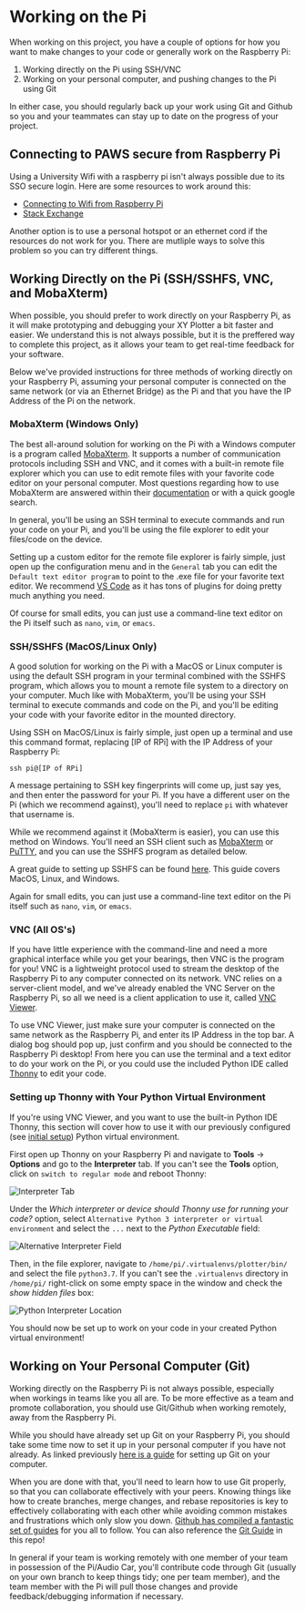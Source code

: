# Working on the Pi

When working on this project, you have a couple of options for how you want to make changes to your code or generally work on the Raspberry Pi:

1. Working directly on the Pi using SSH/VNC
2. Working on your personal computer, and pushing changes to the Pi using Git

In either case, you should regularly back up your work using Git and Github so you and your teammates can stay up to date on the progress of your project.

## Connecting to PAWS secure from Raspberry Pi
Using a University Wifi with a raspberry pi isn't always possible due to its SSO secure login. Here are some resources to work around this:
- [Connecting to Wifi from Raspberry Pi](https://www.instructables.com/Connect-Raspberry-Pi-to-College-WIFI/)
- [Stack Exchange](https://raspberrypi.stackexchange.com/questions/60492/how-do-i-connect-to-wifi-when-it-is-grayed-out)

Another option is to use a personal hotspot or an ethernet cord if the resources do not work for you. There are mutliple ways to solve this problem so you can try different things.

## Working Directly on the Pi (SSH/SSHFS, VNC, and MobaXterm)

When possible, you should prefer to work directly on your Raspberry Pi, as it will make prototyping and debugging your XY Plotter a bit faster and easier. We understand this is not always possible, but it is the preffered way to complete this project, as it allows your team to get real-time feedback for your software.

Below we've provided instructions for three methods of working directly on your Raspberry Pi, assuming your personal computer is connected on the same network (or via an Ethernet Bridge) as the Pi and that you have the IP Address of the Pi on the network.

### MobaXterm (Windows Only)

The best all-around solution for working on the Pi with a Windows computer is a program called [MobaXterm](https://mobaxterm.mobatek.net/). It supports a number of communication protocols including SSH and VNC, and it comes with a built-in remote file explorer which you can use to edit remote files with your favorite code editor on your personal computer. Most questions regarding how to use MobaXterm are answered within their [documentation](https://mobaxterm.mobatek.net/documentation.html) or with a quick google search.

In general, you'll be using an SSH terminal to execute commands and run your code on your Pi, and you'll be using the file explorer to edit your files/code on the device.

Setting up a custom editor for the remote file explorer is fairly simple, just open up the configuration menu and in the `General` tab you can edit the `Default text editor program` to point to the .exe file for your favorite text editor. We recommend [VS Code](https://code.visualstudio.com/) as it has tons of plugins for doing pretty much anything you need.

Of course for small edits, you can just use a command-line text editor on the Pi itself such as `nano`, `vim`, or `emacs`. 

### SSH/SSHFS (MacOS/Linux Only)

A good solution for working on the Pi with a MacOS or Linux computer is using the default SSH program in your terminal combined with the SSHFS program, which allows you to mount a remote file system to a directory on your computer. Much like with MobaXterm, you'll be using your SSH terminal to execute commands and code on the Pi, and you'll be editing your code with your favorite editor in the mounted directory.

Using SSH on MacOS/Linux is fairly simple, just open up a terminal and use this command format, replacing [IP of RPi] with the IP Address of your Raspberry Pi:
```
ssh pi@[IP of RPi]
```
A message pertaining to SSH key fingerprints will come up, just say yes, and then enter the password for your Pi. If you have a different user on the Pi (which we recommend against), you'll need to replace `pi` with whatever that username is.

While we recommend against it (MobaXterm is easier), you can use this method on Windows. You'll need an SSH client such as [MobaXterm](https://mobaxterm.mobatek.net/) or [PuTTY](https://www.putty.org/), and you can use the SSHFS program as detailed below.

A great guide to setting up SSHFS can be found [here](https://www.digitalocean.com/community/tutorials/how-to-use-sshfs-to-mount-remote-file-systems-over-ssh). This guide covers MacOS, Linux, and Windows.

Again for small edits, you can just use a command-line text editor on the Pi itself such as `nano`, `vim`, or `emacs`.

### VNC (All OS's)

If you have little experience with the command-line and need a more graphical interface while you get your bearings, then VNC is the program for you! VNC is a lightweight protocol used to stream the desktop of the Raspberry Pi to any computer connected on its network. VNC relies on a server-client model, and we've already enabled the VNC Server on the Raspberry Pi, so all we need is a client application to use it, called [VNC Viewer](https://www.realvnc.com/en/connect/download/viewer/).

To use VNC Viewer, just make sure your computer is connected on the same network as the Raspberry Pi, and enter its IP Address in the top bar. A dialog bog should pop up, just confirm and you should be connected to the Raspberry Pi desktop! From here you can use the terminal and a text editor to do your work on the Pi, or you could use the included Python IDE called [Thonny](https://thonny.org/) to edit your code.

### Setting up Thonny with Your Python Virtual Environment

If you're using VNC Viewer, and you want to use the built-in Python IDE Thonny, this section will cover how to use it with our previously configured (see [initial setup](./pi_setup.md)) Python virtual environment.

First open up Thonny on your Raspberry Pi and navigate to **Tools** -> **Options** and go to the **Interpreter** tab. If you can't see the **Tools** option, click on `switch to regular mode` and reboot Thonny:

![Interpreter Tab](WOP1.png)

Under the *Which interpreter or device should Thonny use for running your code?* option, select `Alternative Python 3 interpreter or virtual environment` and select the `...` next to the *Python Executable* field:

![Alternative Interpreter Field](WOP2.png)

Then, in the file explorer, navigate to `/home/pi/.virtualenvs/plotter/bin/` and select the file `python3.7`. If you can't see the `.virtualenvs` directory in `/home/pi/` right-click on some empty space in the window and check the *show hidden files* box:

![Python Interpreter Location](WOP3.png)

You should now be set up to work on your code in your created Python virtual environment!

## Working on Your Personal Computer (Git)

Working directly on the Raspberry Pi is not always possible, especially when workings in teams like you all are. To be more effective as a team and promote collaboration, you should use Git/Github when working remotely, away from the Raspberry Pi.

While you should have already set up Git on your Raspberry Pi, you should take some time now to set it up in your personal computer if you have not already. As linked previously [here is a guide](https://docs.github.com/en/free-pro-team@latest/github/getting-started-with-github/set-up-git) for setting up Git on your computer.

When you are done with that, you'll need to learn how to use Git properly, so that you can collaborate effectively with your peers. Knowing things like how to create branches, merge changes, and rebase repositories is key to effectively collaborating with each other while avoiding common mistakes and frustrations which only slow you down. [Github has compiled a fantastic set of guides](https://guides.github.com/) for you all to follow. You can also reference the [Git Guide]() in this repo!

In general if your team is working remotely with one member of your team in possession of the Pi/Audio Car, you'll contribute code through Git (usually on your own branch to keep things tidy; one per team member), and the team member with the Pi will pull those changes and provide feedback/debugging information if necessary.
